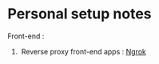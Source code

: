 # Personal setup notes

Front-end :

1)  Reverse proxy front-end apps : 
	[Ngrok](Front-end/Ngrok.md)
